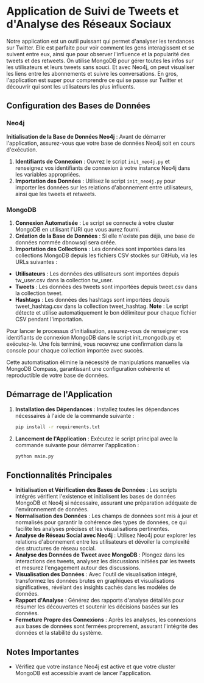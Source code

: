 # Application de Suivi de Tweets et d'Analyse des Réseaux Sociaux

Notre application est un outil puissant qui permet d'analyser les tendances sur Twitter. Elle est parfaite pour voir comment les gens interagissent et se suivent entre eux, ainsi que pour observer l'influence et la popularité des tweets et des retweets. On utilise MongoDB pour gérer toutes les infos sur les utilisateurs et leurs tweets sans souci. Et avec Neo4j, on peut visualiser les liens entre les abonnements et suivre les conversations. En gros, l'application est super pour comprendre ce qui se passe sur Twitter et découvrir qui sont les utilisateurs les plus influents.

## Configuration des Bases de Données

### Neo4j

**Initialisation de la Base de Données Neo4j** : Avant de démarrer l'application, assurez-vous que votre base de données Neo4j soit en cours d'exécution.
1. **Identifiants de Connexion** : Ouvrez le script `init_neo4j.py` et renseignez vos identifiants de connexion à votre instance Neo4j dans les variables appropriées.
2. **Importation des Données** : Utilisez le script `init_neo4j.py` pour importer les données sur les relations d'abonnement entre utilisateurs, ainsi que les tweets et retweets.

### MongoDB

1. **Connexion Automatisée** : Le script se connecte à votre cluster MongoDB en utilisant l'URI que vous aurez fourni.
2. **Création de la Base de Données** : Si elle n'existe pas déjà, une base de données nommée dbnowsql sera créée.
3. **Importation des Collections** : Les données sont importées dans les collections MongoDB depuis les fichiers CSV stockés sur GitHub, via les URLs suivantes :
- **Utilisateurs** : Les données des utilisateurs sont importées depuis tw_user.csv dans la collection tw_user.
- **Tweets** : Les données des tweets sont importées depuis tweet.csv dans la collection tweet.
- **Hashtags** : Les données des hashtags sont importées depuis tweet_hashtag.csv dans la collection tweet_hashtag.
**Note** : Le script détecte et utilise automatiquement le bon délimiteur pour chaque fichier CSV pendant l'importation.

Pour lancer le processus d'initialisation, assurez-vous de renseigner vos identifiants de connexion MongoDB dans le script init_mongodb.py et exécutez-le. Une fois terminé, vous recevrez une confirmation dans la console pour chaque collection importée avec succès.

Cette automatisation élimine la nécessité de manipulations manuelles via MongoDB Compass, garantissant une configuration cohérente et reproductible de votre base de données.

## Démarrage de l'Application

1. **Installation des Dépendances** : Installez toutes les dépendances nécessaires à l'aide de la commande suivante :
    ```bash
    pip install -r requirements.txt
    ```
2. **Lancement de l'Application** : Exécutez le script principal avec la commande suivante pour démarrer l'application :
    ```bash
    python main.py
    ```

## Fonctionnalités Principales

- **Initialisation et Vérification des Bases de Données** : Les scripts intégrés vérifient l'existence et initialisent les bases de données MongoDB et Neo4j si nécessaire, assurant une préparation adéquate de l'environnement de données.
- **Normalisation des Données** : Les champs de données sont mis à jour et normalisés pour garantir la cohérence des types de données, ce qui facilite les analyses précises et les visualisations pertinentes.
- **Analyse de Réseau Social avec Neo4j** : Utilisez Neo4j pour explorer les relations d'abonnement entre les utilisateurs et dévoiler la complexité des structures de réseau social.
- **Analyse des Données de Tweet avec MongoDB** : Plongez dans les interactions des tweets, analysez les discussions initiées par les tweets et mesurez l'engagement autour des discussions.
- **Visualisation des Données** : Avec l'outil de visualisation intégré, transformez les données brutes en graphiques et visualisations significatives, révélant des insights cachés dans les modèles de données.
- **Rapport d'Analyse** : Générez des rapports d'analyse détaillés pour résumer les découvertes et soutenir les décisions basées sur les données.
- **Fermeture Propre des Connexions** : Après les analyses, les connexions aux bases de données sont fermées proprement, assurant l'intégrité des données et la stabilité du système.

## Notes Importantes

- Vérifiez que votre instance Neo4j est active et que votre cluster MongoDB est accessible avant de lancer l'application.
